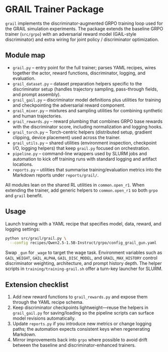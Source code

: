 # GRAIL Trainer Package

`grail` implements the discriminator-augmented GRPO training loop used for the
GRAIL simulation experiments. The package extends the baseline GRPO trainer
(`src/grpo`) with an adversarial reward model (GAIL-style discriminator) and
extra wiring for joint policy / discriminator optimization.

## Module map

- `grail.py` – entry point for the full trainer; parses YAML recipes, wires
  together the actor, reward functions, discriminator, logging, and evaluation.
- `grail_dataset.py` – dataset preparation helpers specific to the
  discriminator setup (handles trajectory sampling, pass-through fields, and
  prompt assembly).
- `grail_gail.py` – discriminator model definitions plus utilities for training
  and checkpointing the adversarial reward component.
- `grail_mixer.py` – mixtures and sampling utilities for combining synthetic
  and human trajectories.
- `grail_rewards.py` – reward plumbing that combines GRPO base rewards with the
  discriminator score, including normalization and logging hooks.
- `grail_torch.py` – Torch-centric helpers (distributed setup, gradient clipping,
  device placement) used across the trainer.
- `grail_utils.py` – shared utilities (environment inspection, checkpoint I/O,
  logging helpers) that keep `grail.py` focused on orchestration.
- `pipeline.py` – command-line wrappers used by SLURM jobs and automation to
  kick off training runs with standard logging and artifact locations.
- `reports.py` – utilities that summarise training/evaluation metrics into the
  Markdown reports under `reports/grail/`.

All modules lean on the shared RL utilities in `common.open_r1`. When extending
the trainer, add generic helpers to `common.open_r1` so both `grpo` and `grail`
benefit.

## Usage

Launch training with a YAML recipe that specifies model, data, reward, and
logging settings:

```bash
python src/grail/grail.py \
  --config recipes/Qwen2.5-1.5B-Instruct/grpo/config_grail_gun.yaml
```

Swap `_gun` for `_wage` to target the wage task. Environment variables such as
`GAIL_WEIGHT`, `GAIL_ALPHA`, `GAIL_DISC_MODEL`, and `GRAIL_MAX_HISTORY` control
discriminator weighting, architecture, and prompt history depth. The helper
scripts in `training/training-grail.sh` offer a turn-key launcher for SLURM.

## Extension checklist

1. Add new reward functions to `grail_rewards.py` and expose them through the
   YAML recipe schema.
2. Keep discriminator checkpoints lightweight—reuse the helpers in
   `grail_gail.py` for saving/loading so the pipeline scripts can surface model
   revisions automatically.
3. Update `reports.py` if you introduce new metrics or change logging paths; the
   automation expects consistent keys when regenerating Markdown.
4. Mirror improvements back into `grpo` where possible to avoid drift between
   the baseline and discriminator-enhanced trainers.
